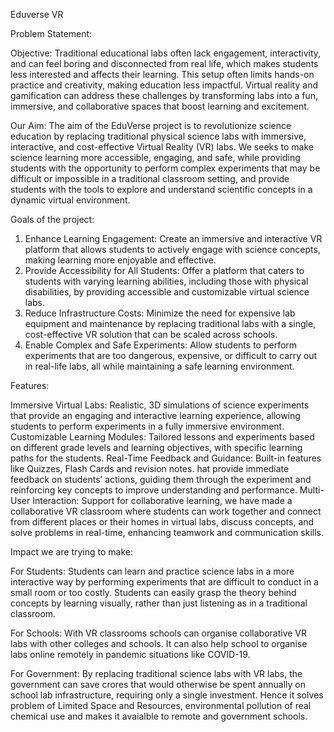 Eduverse VR

Problem Statement: 

Objective: Traditional educational labs often lack engagement, interactivity, and can feel boring and disconnected from real life, 
            which makes students less interested and affects their learning. This setup often 
            limits hands-on practice and creativity, making education less impactful. 
            Virtual reality and gamification can address these challenges by transforming labs into a fun, immersive, and collaborative spaces that boost learning and excitement.

Our Aim: The aim of the EduVerse project is to revolutionize science education by replacing traditional physical science labs with immersive, interactive, 
          and cost-effective Virtual Reality (VR) labs. We seeks to make science learning more accessible, engaging, and safe, while providing students 
          with the opportunity to perform complex experiments that may be difficult or impossible in a traditional classroom setting, and provide students 
          with the tools to explore and understand scientific concepts in a dynamic virtual environment.

Goals of the project:

1. Enhance Learning Engagement: Create an immersive and interactive VR platform that allows students to actively engage with science concepts, making learning more enjoyable and effective.
2. Provide Accessibility for All Students: Offer a platform that caters to students with varying learning abilities, including those with physical disabilities, by providing accessible and customizable virtual science labs.
3. Reduce Infrastructure Costs: Minimize the need for expensive lab equipment and maintenance by replacing traditional labs with a single, cost-effective VR solution that can be scaled across schools.
4. Enable Complex and Safe Experiments: Allow students to perform experiments that are too dangerous, expensive, or difficult to carry out in real-life labs, all while maintaining a safe learning environment.

Features:

Immersive Virtual Labs: Realistic, 3D simulations of science experiments that provide an engaging and interactive learning experience, allowing students to perform experiments in a fully immersive environment.
Customizable Learning Modules: Tailored lessons and experiments based on different grade levels and learning objectives, with specific learning paths for the students.
Real-Time Feedback and Guidance: Built-in features like Quizzes, Flash Cards and revision notes. hat provide immediate feedback on students’ actions, 
guiding them through the experiment and reinforcing key concepts to improve understanding and performance.
Multi-User Interaction: Support for collaborative learning, we have made a collaborative VR classroom where students can 
work together and connect from different places or their homes in virtual labs, discuss concepts, and solve problems in real-time, enhancing teamwork and communication skills.

Impact we are trying to make:

For Students: 
Students can learn and practice science labs in a more interactive way by performing experiments that are difficult to conduct in a small room or too costly.
Students can easily grasp the theory behind concepts by learning visually, rather than just listening as in a traditional classroom.

For Schools: 
With VR classrooms schools can organise collaborative VR labs with other colleges and schools.
It can also help school to organise labs online remotely in pandemic situations like COVID-19.

For Government: 
By replacing traditional science labs with VR labs, the government can save crores that would otherwise be spent annually on school lab infrastructure, requiring only a single investment.
Hence it solves problem of Limited Space and Resources, environmental pollution of real chemical use and makes it avaialble to remote and government schools.
